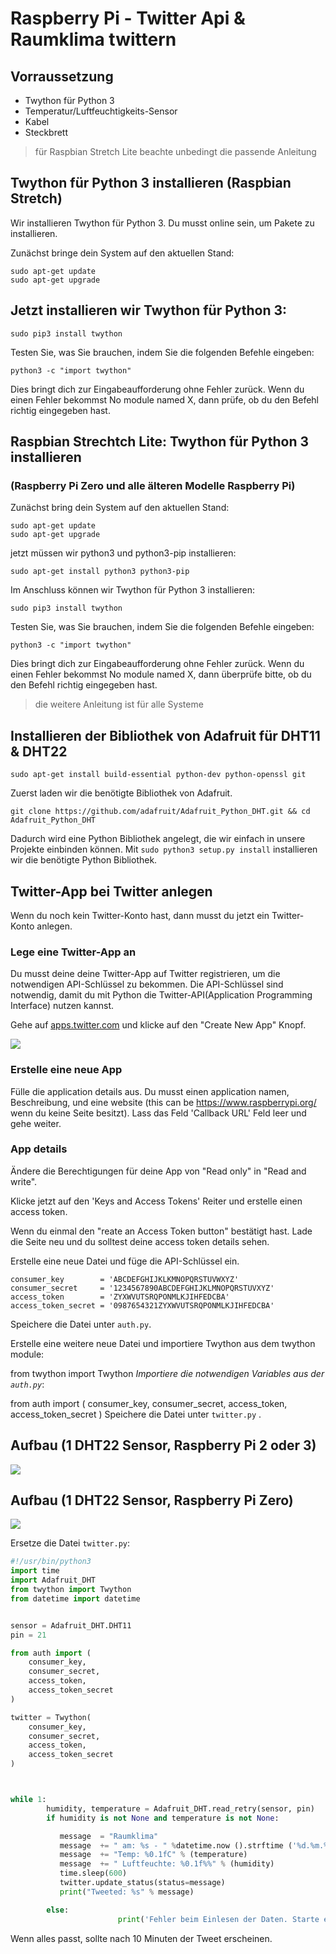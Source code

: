 # Raspberry Pi - Twitter Api & Raumklima twittern

## Vorraussetzung

* Twython für Python 3
* Temperatur/Luftfeuchtigkeits-Sensor
* Kabel
* Steckbrett

> für Raspbian Stretch Lite beachte unbedingt die passende Anleitung

## Twython für Python 3 installieren (Raspbian Stretch)
Wir installieren Twython für Python 3.
Du musst online sein, um Pakete zu installieren.

Zunächst bringe dein System auf den aktuellen Stand:
```
sudo apt-get update
sudo apt-get upgrade
```
## Jetzt installieren wir Twython für Python 3:

`sudo pip3 install twython`

Testen Sie, was Sie brauchen, indem Sie die folgenden Befehle eingeben:

`python3 -c "import twython"`

Dies bringt dich zur Eingabeaufforderung ohne Fehler zurück. Wenn du einen Fehler bekommst No module named X, dann prüfe, ob du den Befehl richtig eingegeben hast.

## Raspbian Strechtch Lite: Twython für Python 3 installieren
### (Raspberry Pi Zero und alle älteren Modelle Raspberry Pi)

Zunächst bring dein System auf den aktuellen Stand:

```
sudo apt-get update
sudo apt-get upgrade
```

jetzt müssen wir python3 und python3-pip installieren:

`sudo apt-get install python3 python3-pip`

Im Anschluss können wir Twython für Python 3 installieren:

`sudo pip3 install twython`

Testen Sie, was Sie brauchen, indem Sie die folgenden Befehle eingeben:

`python3 -c "import twython"`

Dies bringt dich zur Eingabeaufforderung ohne Fehler zurück. Wenn du einen Fehler bekommst No module named X, dann überprüfe bitte, ob du den Befehl richtig eingegeben hast.

> die weitere Anleitung ist für alle Systeme

## Installieren der Bibliothek von Adafruit für DHT11 & DHT22

`sudo apt-get install build-essential python-dev python-openssl git`

Zuerst laden wir die benötigte Bibliothek von Adafruit.

`git clone https://github.com/adafruit/Adafruit_Python_DHT.git && cd Adafruit_Python_DHT`

Dadurch wird eine Python Bibliothek angelegt, die wir einfach in unsere Projekte einbinden können.
Mit `sudo python3 setup.py install` installieren wir die benötigte Python Bibliothek.

## Twitter-App bei Twitter anlegen
Wenn du noch kein Twitter-Konto hast, dann musst du jetzt ein Twitter-Konto anlegen.

### Lege eine Twitter-App an

Du musst deine deine Twitter-App auf Twitter registrieren, um die notwendigen API-Schlüssel zu bekommen. Die API-Schlüssel sind notwendig, damit du mit Python die Twitter-API(Application Programming Interface) nutzen kannst.

Gehe auf [apps.twitter.com](https://apps.twitter.com) und klicke auf den "Create New App" Knopf.

![](images/create-button.png)

### Erstelle eine neue App

Fülle die application details aus. Du musst einen application namen, Beschreibung, und eine website (this can be https://www.raspberrypi.org/ wenn du keine Seite besitzt). Lass das Feld 'Callback URL' Feld leer und gehe weiter.

### App details

Ändere die Berechtigungen für deine App von "Read only" in "Read and write".

Klicke jetzt auf den 'Keys and Access Tokens' Reiter und erstelle einen access token.

Wenn du einmal den "reate an Access Token button" bestätigt hast. Lade die Seite neu und du solltest deine access token details sehen.

Erstelle eine neue Datei und füge die API-Schlüssel
ein.

```
consumer_key        = 'ABCDEFGHIJKLKMNOPQRSTUVWXYZ'
consumer_secret     = '1234567890ABCDEFGHIJKLMNOPQRSTUVXYZ'
access_token        = 'ZYXWVUTSRQPONMLKJIHFEDCBA'
access_token_secret = '0987654321ZYXWVUTSRQPONMLKJIHFEDCBA'
```

Speichere die Datei unter `auth.py`.

Erstelle eine weitere neue Datei und importiere Twython aus dem twython module:

from twython import Twython
_Importiere die notwendigen Variables aus der `auth.py`_:

from auth import (
    consumer_key,
    consumer_secret,
    access_token,
    access_token_secret
)
Speichere die Datei unter `twitter.py` .

## Aufbau (1 DHT22 Sensor, Raspberry Pi 2 oder 3)

![](images/dht22_raspberrypi_3_Steckplatine.png)

## Aufbau (1 DHT22 Sensor, Raspberry Pi Zero)

![](images/dht22_raspberrypi_zero_Steckplatine.png)

Ersetze die Datei `twitter.py`:
```python
#!/usr/bin/python3
import time
import Adafruit_DHT
from twython import Twython
from datetime import datetime


sensor = Adafruit_DHT.DHT11
pin = 21

from auth import (
    consumer_key,
    consumer_secret,
    access_token,
    access_token_secret
)

twitter = Twython(
    consumer_key,
    consumer_secret,
    access_token,
    access_token_secret
)



while 1:
        humidity, temperature = Adafruit_DHT.read_retry(sensor, pin)                   
        if humidity is not None and temperature is not None:

           message  = "Raumklima"
           message  += " am: %s - " %datetime.now ().strftime ('%d.%m.%Y um %H:%M Uhr')
           message  += "Temp: %0.1fC" % (temperature)
           message  += " Luftfeuchte: %0.1f%%" % (humidity)
           time.sleep(600)
           twitter.update_status(status=message)
           print("Tweeted: %s" % message)

        else:
                        print('Fehler beim Einlesen der Daten. Starte einen weiteren Versuch!')

```
Wenn alles passt, sollte nach 10 Minuten der Tweet erscheinen.
